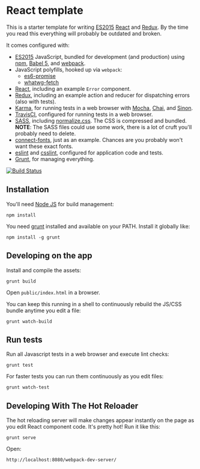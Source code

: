 # React template

This is a starter template for writing
[ES2015](https://babeljs.io/docs/learn-es2015/)
[React](https://facebook.github.io/react/) and
[Redux](http://redux.js.org/).
By the time you read this everything will probably be outdated and broken.

It comes configured with:

* [ES2015](https://babeljs.io/docs/learn-es2015/) JavaScript, bundled for
  development (and production) using [npm](https://www.npmjs.com/),
  [Babel 5](http://babeljs.io/), and [webpack](https://webpack.github.io/).
* JavaScript polyfills, hooked up via `webpack`:
  * [es6-promise](https://github.com/jakearchibald/es6-promise)
  * [whatwg-fetch](https://github.com/github/fetch)
* [React](http://facebook.github.io/react/), including an example `Error` component.
* [Redux](https://github.com/rackt/redux), including an example action and
  reducer for dispatching errors (also with tests).
* [Karma](http://karma-runner.github.io/), for running tests in a web browser with
  [Mocha](https://mochajs.org/), [Chai](http://chaijs.com/),
  and [Sinon](http://sinonjs.org/).
* [TravisCI](https://travis-ci.org/), configured for running tests in a web browser.
* [SASS](http://sass-lang.com/), including [normalize.css](https://necolas.github.io/normalize.css/).
  The CSS is compressed and bundled. **NOTE**: The SASS files could use some work,
  there is a lot of cruft you'll probably need to delete.
* [connect-fonts](https://shanetomlinson.com/2013/connect-express-font-middleware-nodejs/),
  just as an example. Chances are you probably won't want these exact fonts.
* [eslint](http://eslint.org/) and [csslint](https://github.com/CSSLint/csslint),
  configured for application code and tests.
* [Grunt](http://gruntjs.com/), for managing everything.

[![Build Status](https://travis-ci.org/kumar303/react-template.svg?branch=master)](https://travis-ci.org/kumar303/react-template)

## Installation

You'll need [Node JS](https://nodejs.org/) for build management:

    npm install

You need [grunt](http://gruntjs.com/) installed and available on your PATH.
Install it globally like:

    npm install -g grunt

## Developing on the app

Install and compile the assets:

    grunt build

Open `public/index.html` in a browser.

You can keep this running in a shell to continuously rebuild the JS/CSS bundle
anytime you edit a file:

    grunt watch-build

## Run tests

Run all Javascript tests in a web browser and execute lint checks:

    grunt test

For faster tests you can run them continuously as you edit files:

    grunt watch-test

## Developing With The Hot Reloader

The hot reloading server will make changes appear instantly on the page as you
edit React component code. It's pretty hot! Run it like this:

    grunt serve

Open:

    http://localhost:8080/webpack-dev-server/
